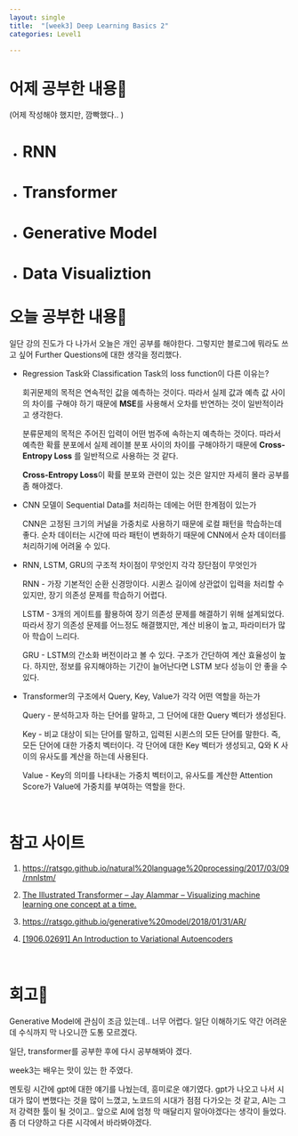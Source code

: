```yaml
---
layout: single
title:  "[week3] Deep Learning Basics 2"
categories: Level1

---
```


# 어제 공부한 내용📝

(어제 작성해야 했지만, 깜빡했다.. )



- # RNN

- # Transformer

- # Generative Model

- # Data Visualiztion





# 오늘 공부한 내용📝

일단 강의 진도가 다 나가서 오늘은 개인 공부를 해야한다. 그렇지만 블로그에 뭐라도 쓰고 싶어 Further Questions에 대한 생각을 정리했다.



- Regression Task와 Classification Task의 loss function이 다른 이유는?
  
  회귀문제의 목적은 연속적인 값을 예측하는 것이다. 따라서 실제 값과 예측 값 사이의 차이를 구해야 하기 때문에 **MSE**를 사용해서 오차를 반연하는 것이 일반적이라고 생각한다. 
  
  분류문제의 목적은 주어진 입력이 어떤 범주에 속하는지 예측하는 것이다. 따라서 예측한 확률 분포에서 실제 레이블 분포 사이의 차이를 구해야하기 때문에 **Cross-Entropy Loss** 를 일반적으로 사용하는 것 같다.
  
  **Cross-Entropy Loss**이 확률 분포와 관련이 있는 것은 알지만 자세히 몰라 공부를 좀 해야겠다.
  
    

- CNN 모델이 Sequential Data를 처리하는 데에는 어떤 한계점이 있는가
  
  CNN은 고정된 크기의 커널을 가중치로 사용하기 때문에 로컬 패턴을 학습하는데 좋다. 순차 데이터는 시간에 따라 패턴이 변화하기 때문에 CNN에서 순차 데이터를 처리하기에 어려울 수 있다.
  
    

- RNN, LSTM, GRU의 구조적 차이점이 무엇인지 각각 장단점이 무엇인가
  
  RNN - 가장 기본적인 순환 신경망이다. 시퀸스 길이에 상관없이 입력을 처리할 수 있지만, 장기 의존성 문제를 학습하기 어렵다.
  
  LSTM - 3개의 게이트를 활용하여 장기 의존성 문제를 해결하기 위해 설계되었다. 따라서 장기 의존성 문제를 어느정도 해결했지만, 계산 비용이 높고, 파라미터가 많아 학습이 느리다.
  
  GRU - LSTM의 간소화 버전이라고 볼 수 있다. 구조가 간단하여 계산 효율성이 높다. 하지만, 정보를 유지해야하는 기간이 늘어난다면 LSTM 보다 성능이 안 좋을 수 있다.
  
    

- Transformer의 구조에서 Query, Key, Value가 각각 어떤 역할을 하는가
  
  Query - 분석하고자 하는 단어를 말하고, 그 단어에 대한 Query 벡터가 생성된다.
  
  Key - 비교 대상이 되는 단어를 말하고, 입력된 시퀸스의 모든 단어를 말한다. 즉, 모든 단어에 대한 가중치 벡터이다. 각 단어에 대한 Key 벡터가 생성되고, Q와 K 사이의 유사도를 계산을 하는데 사용된다.
  
  Value - Key의 의미를 나타내는 가중치 벡터이고, 유사도를 계산한 Attention Score가 Value에 가중치를 부여하는 역할을 한다.
  
    

<br/>

# 참고 사이트

1. https://ratsgo.github.io/natural%20language%20processing/2017/03/09/rnnlstm/

2. [The Illustrated Transformer – Jay Alammar – Visualizing machine learning one concept at a time.](https://jalammar.github.io/illustrated-transformer/)

3. https://ratsgo.github.io/generative%20model/2018/01/31/AR/

4. [[1906.02691] An Introduction to Variational Autoencoders](https://arxiv.org/abs/1906.02691)



<br/>

# 회고🤔

Generative Model에 관심이 조금 있는데.. 너무 어렵다. 일단 이해하기도 약간 어려운데 수식까지 막 나오니깐 도통 모르겠다. 

일단, transformer를 공부한 후에 다시 공부해봐야 겠다. 

week3는 배우는 맛이 있는 한 주였다. 

멘토링 시간에 gpt에 대한 얘기를 나눴는데, 흥미로운 얘기였다. gpt가 나오고 나서 시대가 많이 변했다는 것을 많이 느꼈고, 노코드의 시대가 점점 다가오는 것 같고, AI는 그저 강력한 툴이 될 것이고.. 앞으로 AI에 엄청 막 매달리지 말아야겠다는 생각이 들었다. 좀 더 다양하고 다른 시각에서 바라봐야겠다.
